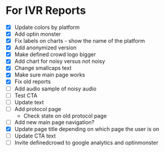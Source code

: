 # For IVR Reports
- [X] Update colors by platform
- [X] Add optin monster
- [X] Fix labels on charts - show the name of the platform
- [X] Add anonymized version
- [X] Make defined crowd logo bigger
- [X] Add chart for noisy versus not noisy
- [X] Change smallcaps text
- [X] Make sure main page works
- [X] Fix old reports
- [ ] Add audio sample of noisy audio
- [ ] Test CTA
- [ ] Update text
- [ ] Add protocol page
  * Check state on old protocol page
- [ ] Add new main page navigation?
- [X] Update page title depending on which page the user is on
- [ ] Update CTA text
- [ ] Invite definedcrowd to google analytics and optinmonster